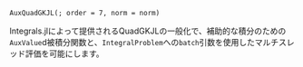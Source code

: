 ```
AuxQuadGKJL(; order = 7, norm = norm)
```

Integrals.jlによって提供されるQuadGKJLの一般化で、補助的な積分のための`AuxValue`d被積分関数と、`IntegralProblem`への`batch`引数を使用したマルチスレッド評価を可能にします。
